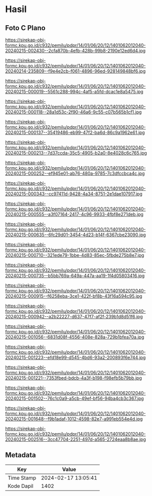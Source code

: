 # Hasil

## Foto C Plano

https://sirekap-obj-formc.kpu.go.id/c932/pemilu/pdpr/14/01/06/20/12/1401062012040-20240215-002430--2cfa870b-4efb-428b-99b8-2190e12ed6d4.jpg

https://sirekap-obj-formc.kpu.go.id/c932/pemilu/pdpr/14/01/06/20/12/1401062012040-20240214-235809--f9e4e2cb-f061-4896-96ed-928149848bf6.jpg

https://sirekap-obj-formc.kpu.go.id/c932/pemilu/pdpr/14/01/06/20/12/1401062012040-20240215-000019--5561c288-994c-4af5-a5fd-dcac1e8a5475.jpg

https://sirekap-obj-formc.kpu.go.id/c932/pemilu/pdpr/14/01/06/20/12/1401062012040-20240215-000118--28a1d53c-2f90-46a6-9c55-c07b565b1cf1.jpg

https://sirekap-obj-formc.kpu.go.id/c932/pemilu/pdpr/14/01/06/20/12/1401062012040-20240215-000137--35419486-eb99-47f2-ba6d-86c9a1962e61.jpg

https://sirekap-obj-formc.kpu.go.id/c932/pemilu/pdpr/14/01/06/20/12/1401062012040-20240215-000213--7d37ccda-35c5-4905-b2a0-8e4028c6c765.jpg

https://sirekap-obj-formc.kpu.go.id/c932/pemilu/pdpr/14/01/06/20/12/1401062012040-20240215-000252--ef945e01-ab76-480a-9785-7c3dfccbca4c.jpg

https://sirekap-obj-formc.kpu.go.id/c932/pemilu/pdpr/14/01/06/20/12/1401062012040-20240215-000343--cc97411d-9428-4a34-8751-2e1dae107917.jpg

https://sirekap-obj-formc.kpu.go.id/c932/pemilu/pdpr/14/01/06/20/12/1401062012040-20240215-000555--a3f07164-2417-4c96-9933-4fbf8e271deb.jpg

https://sirekap-obj-formc.kpu.go.id/c932/pemilu/pdpr/14/01/06/20/12/1401062012040-20240215-000635--6fc29d01-3454-4d23-b14f-6367cbe23090.jpg

https://sirekap-obj-formc.kpu.go.id/c932/pemilu/pdpr/14/01/06/20/12/1401062012040-20240215-000710--321ede79-1bbe-4d83-85ec-5fbde275b8e7.jpg

https://sirekap-obj-formc.kpu.go.id/c932/pemilu/pdpr/14/01/06/20/12/1401062012040-20240215-000735--b5bb769a-649a-447a-aa19-1f4d05803416.jpg

https://sirekap-obj-formc.kpu.go.id/c932/pemilu/pdpr/14/01/06/20/12/1401062012040-20240215-000915--f6258eba-3ce1-422f-bf8b-43f16a594c95.jpg

https://sirekap-obj-formc.kpu.go.id/c932/pemilu/pdpr/14/01/06/20/12/1401062012040-20240215-000942--a2b22227-d637-47f7-af2f-239b1d8d51f6.jpg

https://sirekap-obj-formc.kpu.go.id/c932/pemilu/pdpr/14/01/06/20/12/1401062012040-20240215-001056--6831d08f-4556-408e-828a-729b1bfea70a.jpg

https://sirekap-obj-formc.kpu.go.id/c932/pemilu/pdpr/14/01/06/20/12/1401062012040-20240215-001223--efd18e99-d545-4bd6-93a2-200893f6e744.jpg

https://sirekap-obj-formc.kpu.go.id/c932/pemilu/pdpr/14/01/06/20/12/1401062012040-20240215-001221--7353fbed-bdcb-4a3f-b198-f98efb5b79bb.jpg

https://sirekap-obj-formc.kpu.go.id/c932/pemilu/pdpr/14/01/06/20/12/1401062012040-20240215-001502--76c1c0a9-a5cb-49ef-bf56-94ba4cb3c367.jpg

https://sirekap-obj-formc.kpu.go.id/c932/pemilu/pdpr/14/01/06/20/12/1401062012040-20240215-001648--f9b1adaf-1012-4598-82e7-a991eb554e4d.jpg

https://sirekap-obj-formc.kpu.go.id/c932/pemilu/pdpr/14/01/06/20/12/1401062012040-20240215-002516--3cc47704-2251-497d-a565-2724eaa8b8ae.jpg


## Metadata

| Key        | Value               |
| ---------- | ------------------- |
| Time Stamp | 2024-02-17 13:05:41 |
| Kode Dapil | 1402                |



